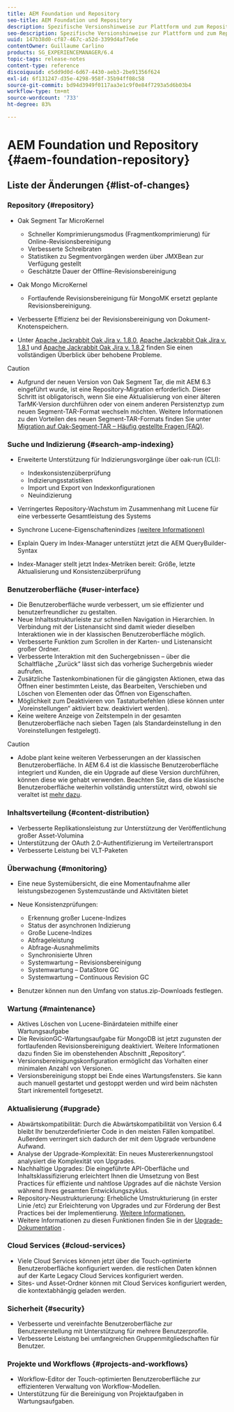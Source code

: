 ```yaml
---
title: AEM Foundation und Repository
seo-title: AEM Foundation und Repository
description: Spezifische Versionshinweise zur Plattform und zum Repository von Adobe Experience Manager 6.3
seo-description: Spezifische Versionshinweise zur Plattform und zum Repository von Adobe Experience Manager 6.3
uuid: 147b38d0-cf87-467c-a52d-3399d4af7e6e
contentOwner: Guillaume Carlino
products: SG_EXPERIENCEMANAGER/6.4
topic-tags: release-notes
content-type: reference
discoiquuid: e5dd9d0d-6d67-4430-aeb3-2be91356f624
exl-id: 6f131247-d35e-4298-958f-35b94ff08c58
source-git-commit: bd94d3949f0117aa3e1c9f0e84f7293a5d6b03b4
workflow-type: tm+mt
source-wordcount: '733'
ht-degree: 83%

---
```


# AEM Foundation und Repository  {#aem-foundation-repository}

## Liste der Änderungen  {#list-of-changes}

### Repository {#repository}

* Oak Segment Tar MicroKernel

   * Schneller Komprimierungsmodus (Fragmentkomprimierung) für Online-Revisionsbereinigung
   * Verbesserte Schreibraten
   * Statistiken zu Segmentvorgängen werden über JMXBean zur Verfügung gestellt
   * Geschätzte Dauer der Offline-Revisionsbereinigung

* Oak Mongo MicroKernel

   * Fortlaufende Revisionsbereinigung für MongoMK ersetzt geplante Revisionsbereinigung.

* Verbesserte Effizienz bei der Revisionsbereinigung von Dokument-Knotenspeichern.
* Unter [Apache Jackrabbit Oak Jira v. 1.8.0](https://archive.apache.org/dist/jackrabbit/oak/1.8.0/RELEASE-NOTES.txt), [Apache Jackrabbit Oak Jira v. 1.8.1](https://archive.apache.org/dist/jackrabbit/oak/1.8.1/RELEASE-NOTES.txt) und [Apache Jackrabbit Oak Jira v. 1.8.2](https://archive.apache.org/dist/jackrabbit/oak/1.8.2/RELEASE-NOTES.txt) finden Sie einen vollständigen Überblick über behobene Probleme.

>[!CAUTION]
>
>* Aufgrund der neuen Version von Oak Segment Tar, die mit AEM 6.3 eingeführt wurde, ist eine Repository-Migration erforderlich. Dieser Schritt ist obligatorisch, wenn Sie eine Aktualisierung von einer älteren TarMK-Version durchführen oder von einem anderen Persistenztyp zum neuen Segment-TAR-Format wechseln möchten. Weitere Informationen zu den Vorteilen des neuen Segment-TAR-Formats finden Sie unter [Migration auf Oak-Segment-TAR – Häufig gestellte Fragen (FAQ)](/help/sites-deploying/revision-cleanup.md#migrating-to-oak-segment-tar).

>



### Suche und Indizierung {#search-amp-indexing}

* Erweiterte Unterstützung für Indizierungsvorgänge über oak-run (CLI):

   * Indexkonsistenzüberprüfung
   * Indizierungsstatistiken
   * Import und Export von Indexkonfigurationen
   * Neuindizierung

* Verringertes Repository-Wachstum im Zusammenhang mit Lucene für eine verbesserte Gesamtleistung des Systems
* Synchrone Lucene-Eigenschaftenindizes [(weitere Informationen)](https://wiki.apache.org/jackrabbit/Synchronous%20Lucene%20Property%20Indexes)
* Explain Query im Index-Manager unterstützt jetzt die AEM QueryBuilder-Syntax
* Index-Manager stellt jetzt Index-Metriken bereit: Größe, letzte Aktualisierung und Konsistenzüberprüfung

### Benutzeroberfläche {#user-interface}

* Die Benutzeroberfläche wurde verbessert, um sie effizienter und benutzerfreundlicher zu gestalten.
* Neue Inhaltsstrukturleiste zur schnellen Navigation in Hierarchien. In Verbindung mit der Listenansicht sind damit wieder dieselben Interaktionen wie in der klassischen Benutzeroberfläche möglich.
* Verbesserte Funktion zum Scrollen in der Karten- und Listenansicht großer Ordner.
* Verbesserte Interaktion mit den Suchergebnissen – über die Schaltfläche „Zurück“ lässt sich das vorherige Suchergebnis wieder aufrufen.
* Zusätzliche Tastenkombinationen für die gängigsten Aktionen, etwa das Öffnen einer bestimmten Leiste, das Bearbeiten, Verschieben und Löschen von Elementen oder das Öffnen von Eigenschaften.
* Möglichkeit zum Deaktivieren von Tastaturbefehlen (diese können unter „Voreinstellungen“ aktiviert bzw. deaktiviert werden).
* Keine weitere Anzeige von Zeitstempeln in der gesamten Benutzeroberfläche nach sieben Tagen (als Standardeinstellung in den Voreinstellungen festgelegt).

>[!CAUTION]
>
>* Adobe plant keine weiteren Verbesserungen an der klassischen Benutzeroberfläche. In AEM 6.4 ist die klassische Benutzeroberfläche integriert und Kunden, die ein Upgrade auf diese Version durchführen, können diese wie gehabt verwenden. Beachten Sie, dass die klassische Benutzeroberfläche weiterhin vollständig unterstützt wird, obwohl sie veraltet ist [mehr dazu](/help/sites-deploying/ui-recommendations.md).

>



### Inhaltsverteilung {#content-distribution}

* Verbesserte Replikationsleistung zur Unterstützung der Veröffentlichung großer Asset-Volumina
* Unterstützung der OAuth 2.0-Authentifizierung im Verteilertransport
* Verbesserte Leistung bei VLT-Paketen

### Überwachung {#monitoring}

* Eine neue Systemübersicht, die eine Momentaufnahme aller leistungsbezogenen Systemzustände und Aktivitäten bietet
* Neue Konsistenzprüfungen:

   * Erkennung großer Lucene-Indizes
   * Status der asynchronen Indizierung
   * Große Lucene-Indizes
   * Abfrageleistung
   * Abfrage-Ausnahmelimits
   * Synchronisierte Uhren
   * Systemwartung – Revisionsbereinigung
   * Systemwartung – DataStore GC
   * Systemwartung – Continuous Revision GC

* Benutzer können nun den Umfang von status.zip-Downloads festlegen.

### Wartung {#maintenance}

* Aktives Löschen von Lucene-Binärdateien mithilfe einer Wartungsaufgabe
* Die RevisionGC-Wartungsaufgabe für MongoDB ist jetzt zugunsten der fortlaufenden Revisionsbereinigung deaktiviert. Weitere Informationen dazu finden Sie im obenstehenden Abschnitt „Repository“.
* Versionsbereinigungskonfiguration ermöglicht das Vorhalten einer minimalen Anzahl von Versionen.
* Versionsbereinigung stoppt bei Ende eines Wartungsfensters. Sie kann auch manuell gestartet und gestoppt werden und wird beim nächsten Start inkrementell fortgesetzt.

### Aktualisierung {#upgrade}

* Abwärtskompatibilität: Durch die Abwärtskompatibilität von Version 6.4 bleibt Ihr benutzerdefinierter Code in den meisten Fällen kompatibel. Außerdem verringert sich dadurch der mit dem Upgrade verbundene Aufwand.
* Analyse der Upgrade-Komplexität: Ein neues Mustererkennungstool analysiert die Komplexität von Upgrades.
* Nachhaltige Upgrades: Die eingeführte API-Oberfläche und Inhaltsklassifizierung erleichtert Ihnen die Umsetzung von Best Practices für effiziente und nahtlose Upgrades auf die nächste Version während Ihres gesamten Entwicklungszyklus.
* Repository-Neustrukturierung: Erhebliche Umstrukturierung (in erster Linie /etc) zur Erleichterung von Upgrades und zur Förderung der Best Practices bei der Implementierung. [Weitere Informationen.](/help/sites-deploying/repository-restructuring.md)
* Weitere Informationen zu diesen Funktionen finden Sie in der [Upgrade-Dokumentation](/help/sites-deploying/upgrade.md) .

### Cloud Services {#cloud-services}

* Viele Cloud Services können jetzt über die Touch-optimierte Benutzeroberfläche konfiguriert werden. die restlichen Daten können auf der Karte Legacy Cloud Services konfiguriert werden.
* Sites- und Asset-Ordner können mit Cloud Services konfiguriert werden, die kontextabhängig geladen werden.

### Sicherheit {#security}

* Verbesserte und vereinfachte Benutzeroberfläche zur Benutzererstellung mit Unterstützung für mehrere Benutzerprofile.
* Verbesserte Leistung bei umfangreichen Gruppenmitgliedschaften für Benutzer.

### Projekte und Workflows {#projects-and-workflows}

* Workflow-Editor der Touch-optimierten Benutzeroberfläche zur effizienteren Verwaltung von Workflow-Modellen.
* Unterstützung für die Bereinigung von Projektaufgaben in Wartungsaufgaben.

